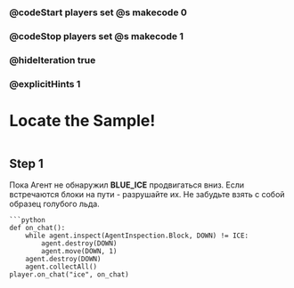 ### @codeStart players set @s makecode 0
### @codeStop players set @s makecode 1

### @hideIteration true 
### @explicitHints 1


# Locate the Sample! 

```python
```

## Step 1
Пока Агент не обнаружил **BLUE_ICE** продвигаться вниз. Если встречаются блоки на пути - разрушайте их. Не забудьте взять с собой образец голубого льда.

```ghost 
```python
def on_chat():
    while agent.inspect(AgentInspection.Block, DOWN) != ICE:
        agent.destroy(DOWN)
        agent.move(DOWN, 1)
    agent.destroy(DOWN)
    agent.collectAll()
player.on_chat("ice", on_chat)
```


